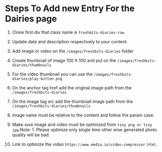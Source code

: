 # Steps To Add new Entry For the Dairies page

1) Clone first div that class name is `freshbits-diaries-row`.

2) Update date and description respectively to your content.

3) Add image or video on the `/images/freshbits-diaries` folder

4) Create thumbnail of image 100 X 100 and put on the `/images/freshbits-diaries/thumbnails`

5) For the video thumbnail you can use the `/images/freshbits-diaries/play-button.png`

6) On the anchor tag href add the original image path from the `/images/freshbits-diaries`

7) On the image tag src add the thumbnail image path from the `/images/freshbits-diaries/thumbnails`

8) Image name must be relative to the content and follow the param case.

9) Make sure image and video must be optimized from `tiny png or tiny jpg`
    Note: 1. Please optimize only single time other wise generated photo quality will be bad.

10) Link to optimize the video `https://www.media.io/video-compressor.html`.
